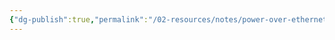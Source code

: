 ```yaml
---
{"dg-publish":true,"permalink":"/02-resources/notes/power-over-ethernet/","tags":["GFN/prüfungsrelevant/AP1/vorbereitung","empty"],"updated":"2025-03-11T10:58:58.878+01:00"}
---
```


